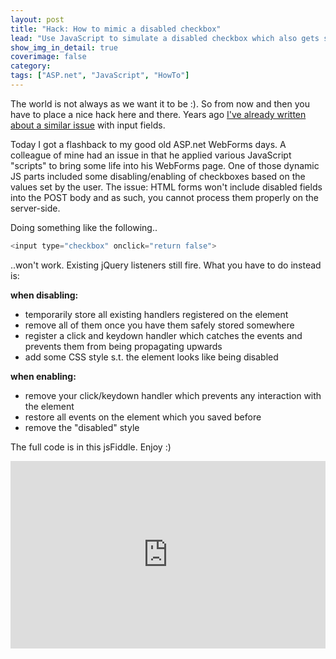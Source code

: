 ```yaml
---
layout: post
title: "Hack: How to mimic a disabled checkbox"
lead: "Use JavaScript to simulate a disabled checkbox which also gets sent back during the form submit"
show_img_in_detail: true
coverimage: false
category:
tags: ["ASP.net", "JavaScript", "HowTo"]
---
```


The world is not always as we want it to be :). So from now and then you have to place a nice hack here and there. Years ago [I've already written about a similar issue](/blog/2008/09/revised-changed-values-of-readonly-and/) with input fields.

Today I got a flashback to my good old ASP.net WebForms days. A colleague of mine had an issue in that he applied various JavaScript "scripts" to bring some life into his WebForms page. One of those dynamic JS parts included some disabling/enabling of checkboxes based on the values set by the user. The issue: HTML forms won't include disabled fields into the POST body and as such, you cannot process them properly on the server-side.

Doing something like the following..

```javascript
<input type="checkbox" onclick="return false">
```

..won't work. Existing jQuery listeners still fire. What you have to do instead is:

**when disabling:**

- temporarily store all existing handlers registered on the element
- remove all of them once you have them safely stored somewhere
- register a click and keydown handler which catches the events and prevents them from being propagating upwards
- add some CSS style s.t. the element looks like being disabled

**when enabling:**

- remove your click/keydown handler which prevents any interaction with the element
- restore all events on the element which you saved before
- remove the "disabled" style

The full code is in this jsFiddle. Enjoy :)

<iframe width="100%" height="300" src="http://jsfiddle.net/juristr/uqq3o00k/9/embedded/" allowfullscreen="allowfullscreen" frameborder="0"> </iframe>

